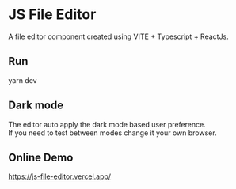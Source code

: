 ﻿# JS File Editor

A file editor component created using VITE + Typescript + ReactJs.

## Run
yarn dev

## Dark mode 
The editor auto apply the dark mode based user preference.<br>
If you need to test between modes change it your own browser.

## Online Demo
https://js-file-editor.vercel.app/